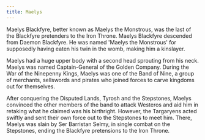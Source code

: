 ```yaml
---
title: Maelys
---
```


Maelys Blackfyre, better known as Maelys the Monstrous, was the last of the Blackfyre pretenders to the Iron Throne. Maelys Blackfyre descended from Daemon Blackfyre. He was named 'Maelys the Monstrous' for supposedly having eaten his twin in the womb, making him a kinslayer.

Maelys had a huge upper body with a second head sprouting from his neck. Maelys was named Captain-General of the Golden Company. During the War of the Ninepenny Kings, Maelys was one of the Band of Nine, a group of merchants, sellswords and pirates who joined forces to carve kingdoms out for themselves.

After conquering the Disputed Lands, Tyrosh and the Stepstones, Maelys convinced the other members of the band to attack Westeros and aid him in retaking what he claimed was his birthright. However, the Targaryens acted swiftly and sent their own force out to the Stepstones to meet him. There, Maelys was slain by Ser Barristan Selmy, in single combat on the Stepstones, ending the Blackfyre pretensions to the Iron Throne. 


